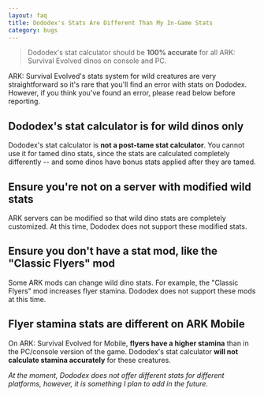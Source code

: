 ```yaml
---
layout: faq
title: Dododex's Stats Are Different Than My In-Game Stats
category: bugs
---
```


> Dododex's stat calculator should be **100% accurate** for all ARK: Survival Evolved dinos on console and PC.  

ARK: Survival Evolved's stats system for wild creatures are very straightforward so it's rare that you'll find an error with stats on Dododex. However, if you think you've found an error, please read below before reporting.

## Dododex's stat calculator is for wild dinos only

Dododex's stat calculator is **not a post-tame stat calculator**. You cannot use it for tamed dino stats, since the stats are calculated completely differently -- and some dinos have bonus stats applied after they are tamed.

## Ensure you're not on a server with modified wild stats

ARK servers can be modified so that wild dino stats are completely customized. At this time, Dododex does not support these modified stats.

## Ensure you don't have a stat mod, like the "Classic Flyers" mod

Some ARK mods can change wild dino stats. For example, the "Classic Flyers" mod increases flyer stamina. Dododex does not support these mods at this time.

## Flyer stamina stats are different on ARK Mobile

On ARK: Survival Evolved for Mobile, **flyers have a higher stamina** than in the PC/console version of the game. Dododex's stat calculator **will not calculate stamina accurately** for these creatures.   

_At the moment, Dododex does not offer different stats for different platforms, however, it is something I plan to add in the future._